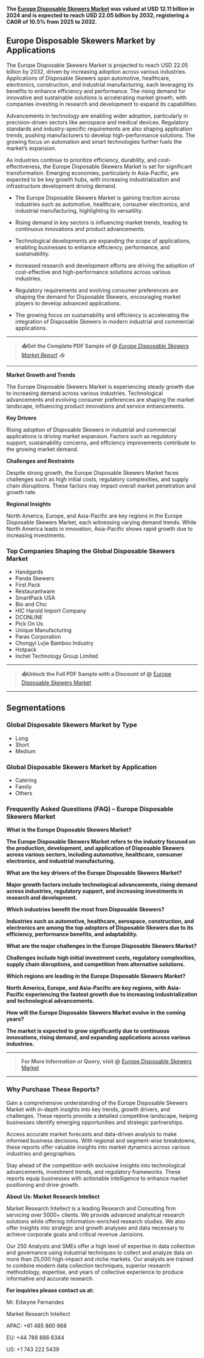 <p><strong>The <a href="https://www.marketresearchintellect.com/download-sample/?rid=1044861&amp;utm_source=Pulse-April-Europe&amp;utm_medium=852">Europe Disposable Skewers Market</a> was valued at USD 12.11 billion in 2024 and is expected to reach USD 22.05 billion by 2032, registering a CAGR of 10.5% from 2025 to 2032.</strong></p><h2>Europe Disposable Skewers Market by Applications&nbsp;</h2><p><p>The Europe Disposable Skewers Market is projected to reach USD 22.05 billion by 2032, driven by increasing adoption across various industries. Applications of Disposable Skewers span automotive, healthcare, electronics, construction, and industrial manufacturing, each leveraging its benefits to enhance efficiency and performance. The rising demand for innovative and sustainable solutions is accelerating market growth, with companies investing in research and development to expand its capabilities.</p><p>Advancements in technology are enabling wider adoption, particularly in precision-driven sectors like aerospace and medical devices. Regulatory standards and industry-specific requirements are also shaping application trends, pushing manufacturers to develop high-performance solutions. The growing focus on automation and smart technologies further fuels the market&rsquo;s expansion.</p><p>As industries continue to prioritize efficiency, durability, and cost-effectiveness, the Europe Disposable Skewers Market is set for significant transformation. Emerging economies, particularly in Asia-Pacific, are expected to be key growth hubs, with increasing industrialization and infrastructure development driving demand.</p></p><ul><li><p>The Europe Disposable Skewers Market is gaining traction across industries such as automotive, healthcare, consumer electronics, and industrial manufacturing, highlighting its versatility.</p></li><li><p>Rising demand in key sectors is influencing market trends, leading to continuous innovations and product advancements.</p></li><li><p>Technological developments are expanding the scope of applications, enabling businesses to enhance efficiency, performance, and sustainability.</p></li><li><p>Increased research and development efforts are driving the adoption of cost-effective and high-performance solutions across various industries.</p></li><li><p>Regulatory requirements and evolving consumer preferences are shaping the demand for Disposable Skewers, encouraging market players to develop advanced applications.</p></li><li><p>The growing focus on sustainability and efficiency is accelerating the integration of Disposable Skewers in modern industrial and commercial applications.</p></li></ul><hr /><blockquote><p><strong><span class="font-[700]">📥Get the Complete PDF Sample of @ </span></strong><em><span class="font-[700]"><a href="https://www.marketresearchintellect.com/download-sample/?rid=1044861&amp;utm_source=Pulse-April-Europe&amp;utm_medium=852" target="_blank" data-tracking-control-name="article-ssr-frontend-pulse_little-text-block" data-tracking-will-navigate="" data-test-link="">Europe Disposable Skewers Market Report</a>&nbsp;📥</span></em></p></blockquote><hr /><p class="" data-start="77" data-end="360"><strong data-start="77" data-end="105">Market Growth and Trends</strong></p><p class="" data-start="77" data-end="360">The Europe Disposable Skewers Market is experiencing steady growth due to increasing demand across various industries. Technological advancements and evolving consumer preferences are shaping the market landscape, influencing product innovations and service enhancements.</p><p class="" data-start="362" data-end="606"><strong data-start="362" data-end="377">Key Drivers</strong></p><p class="" data-start="362" data-end="606">Rising adoption of Disposable Skewers in industrial and commercial applications is driving market expansion. Factors such as regulatory support, sustainability concerns, and efficiency improvements contribute to the growing market demand.</p><p class="" data-start="608" data-end="849"><strong data-start="608" data-end="637">Challenges and Restraints</strong></p><p class="" data-start="608" data-end="849">Despite strong growth, the Europe Disposable Skewers Market faces challenges such as high initial costs, regulatory complexities, and supply chain disruptions. These factors may impact overall market penetration and growth rate.</p><p class="" data-start="851" data-end="1095"><strong data-start="851" data-end="872">Regional Insights</strong></p><p class="" data-start="851" data-end="1095">North America, Europe, and Asia-Pacific are key regions in the Europe Disposable Skewers Market, each witnessing varying demand trends. While North America leads in innovation, Asia-Pacific shows rapid growth due to increasing investments.</p><p><h3>Top Companies Shaping the Global Disposable Skewers Market </h3><ul><li>Handgards</li><li>Panda Skewers</li><li>First Pack</li><li>Restaurantware</li><li>SmartPack USA</li><li>Bio and Chic</li><li>HIC Harold Import Company</li><li>DCONLINE</li><li>Pick On Us</li><li>Unique Manufacturing</li><li>Paras Corporation</li><li>Chongyi Lvjie Bamboo Industry</li><li>Hotpack</li><li>Inchel Technology Group Limited</li></ul></p><hr /><blockquote><p><strong>📥Unlock the Full PDF Sample with a Discount of @</strong> <a href="https://www.marketresearchintellect.com/ask-for-discount/?rid=1044861&amp;utm_source=Pulse-April-Europe&amp;utm_medium=852">Europe Disposable Skewers Market</a></p></blockquote><hr /><p><h2>Segmentations</h2><h3>Global Disposable Skewers Market by Type</h3><ul><li>Long</li><li>Short</li><li>Medium</li></ul><h3>Global Disposable Skewers Market by Application</h3><ul><li>Catering</li><li>Family</li><li>Others</li></ul></p><h3><strong>Frequently Asked Questions (FAQ) &ndash; Europe Disposable Skewers Market</strong></h3><p><strong>What is the Europe Disposable Skewers Market?</strong></p><p><strong>The Europe Disposable Skewers Market refers to the industry focused on the production, development, and application of Disposable Skewers across various sectors, including automotive, healthcare, consumer electronics, and industrial manufacturing.</strong></p><p><strong>What are the key drivers of the Europe Disposable Skewers Market?</strong></p><p><strong>Major growth factors include technological advancements, rising demand across industries, regulatory support, and increasing investments in research and development.</strong></p><p><strong>Which industries benefit the most from Disposable Skewers?</strong></p><p><strong>Industries such as automotive, healthcare, aerospace, construction, and electronics are among the top adopters of Disposable Skewers due to its efficiency, performance benefits, and adaptability.</strong></p><p><strong>What are the major challenges in the Europe Disposable Skewers Market?</strong></p><p><strong>Challenges include high initial investment costs, regulatory complexities, supply chain disruptions, and competition from alternative solutions.</strong></p><p><strong>Which regions are leading in the Europe Disposable Skewers Market?</strong></p><p><strong>North America, Europe, and Asia-Pacific are key regions, with Asia-Pacific experiencing the fastest growth due to increasing industrialization and technological advancements.</strong></p><p><strong>How will the Europe Disposable Skewers Market evolve in the coming years?</strong></p><p><strong>The market is expected to grow significantly due to continuous innovations, rising demand, and expanding applications across various industries.</strong></p><hr /><blockquote><p><span class="font-[700]"><strong>For More Information or Query, visit&nbsp;@</strong>&nbsp;</span><span class="font-[700]"><a href="https://www.marketresearchintellect.com/product/disposable-skewers-market/?utm_source=Linkedin&utm_medium=852" target="_blank" data-tracking-control-name="article-ssr-frontend-pulse_little-text-block" data-tracking-will-navigate="" data-test-link="">Europe Disposable Skewers Market</a></span></p></blockquote><hr /><h3><strong data-start="0" data-end="31">Why Purchase These Reports?</strong></h3><p class="" data-start="35" data-end="297">Gain a comprehensive understanding of the Europe Disposable Skewers Market with in-depth insights into key trends, growth drivers, and challenges. These reports provide a detailed competitive landscape, helping businesses identify emerging opportunities and strategic partnerships.</p><p class="" data-start="299" data-end="540">Access accurate market forecasts and data-driven analysis to make informed business decisions. With regional and segment-wise breakdowns, these reports offer valuable insights into market dynamics across various industries and geographies.</p><p class="" data-start="542" data-end="784">Stay ahead of the competition with exclusive insights into technological advancements, investment trends, and regulatory frameworks. These reports equip businesses with actionable intelligence to enhance market positioning and drive growth.</p><p><strong><span class="font-[700]">About Us: Market Research Intellect</span></strong></p><p><span class="">Market Research Intellect is a leading Research and Consulting firm servicing over 5000+ clients. We provide advanced analytical research solutions while offering information-enriched research studies.&nbsp;</span>We also offer insights into strategic and growth analyses and data necessary to achieve corporate goals and critical revenue Janisions.</p><p><span class="">Our 250 Analysts and SMEs offer a high level of expertise in data collection and governance using industrial techniques to collect and analyze data on more than 25,000 high-impact and niche markets. Our analysts are trained to combine modern data collection techniques, superior research methodology, expertise, and years of collective experience to produce informative and accurate research.</span></p><p><strong>For inquiries please contact us at:</strong></p><p>Mr. Edwyne Fernandes</p><p>Market Research Intellect</p><p>APAC: +61 485 860 968</p><p>EU: +44 788 886 6344</p><p>US: +1 743 222 5439</p>